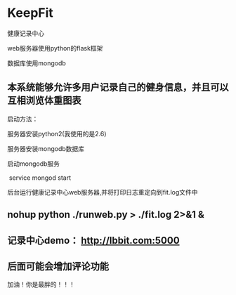 # KeepFit
健康记录中心

web服务器使用python的flask框架

数据库使用mongodb

本系统能够允许多用户记录自己的健身信息，并且可以互相浏览体重图表
----------------------------
启动方法：

服务器安装python2(我使用的是2.6)

服务器安装mongodb数据库

启动mongodb服务

  service mongod start

后台运行健康记录中心web服务器,并将打印日志重定向到fit.log文件中

  nohup python ./runweb.py > ./fit.log 2>&1 &
----------------------------
记录中心demo： http://lbbit.com:5000
----------------------------
后面可能会增加评论功能
----------------------------
加油！你是最胖的！！！
